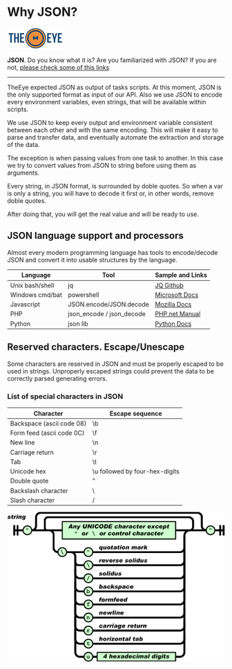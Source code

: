 
# Why JSON?

[![theeye.io](../images/logo-theeye-theOeye-logo2.png)](https://theeye.io/en/index.html)

**JSON**. Do you know what it is? Are you familiarized with JSON? If you are not, <a target="_blank" href="https://www.google.com/search?q=json">please check some of this links</a>

******

TheEye expected JSON as output of tasks scripts. At this moment, JSON is the only supported format as input of our API.
Also we use JSON to encode every environment variables, even strings, that will be available within scripts.

We use JSON to keep every output and environment variable consistent between each other and with the same encoding.
This will make it easy to parse and transfer data, and eventually automate the extraction and storage of the data.

The exception is when passing values from one task to another. In this case we try to convert values from JSON to string before using them as arguments.

Every string, in JSON format, is surrounded by doble quotes.
So when a var is only a string, you will have to decode it first or, in other words, remove doble quotes.

After doing that, you will get the real value and will be ready to use.

## JSON language support and processors

Almost every modern programming language has tools to encode/decode JSON and convert it into usable structures by the language.

 | Language        | Tool                      | Sample and Links |
 | -----           | ----                      | ---- |
 | Unix bash/shell | jq                        | <a target="_blank" href="https://stedolan.github.io/jq/">JQ Github</a> |
 | Windows cmd/bat | powershell                | <a target="_blank" href="https://docs.microsoft.com/en-us/powershell/module/microsoft.powershell.utility/convertfrom-json?view=powershell-6">Microsoft Docs</a> |
 | Javascript      | JSON.encode/JSON.decode   | <a target="_blank" href="https://developer.mozilla.org/en-US/docs/Web/JavaScript/Reference/Global_Objects/JSON">Mozilla Docs</a> |
 | PHP             | json_encode / json_decode | <a target="_blank" href="https://www.php.net/manual/en/ref.json.php">PHP.net Manual</a> |
 | Python          | json lib                  | <a target="_blank" href="https://docs.python.org/3/library/json.html">Python Docs</a> |

## Reserved characters. Escape/Unescape

Some characters are reserved in JSON and must be properly escaped to be used in strings.
Unproperly escaped strings could prevent the data to be correctly parsed generating errors.

### List of special characters in JSON

| Character                 | Escape sequence                | 
| -----                     | -----                          | 
| Backspace (ascii code 08) | \b                             | 
| Form feed (ascii code 0C) | \f                             | 
| New line                  | \n                             | 
| Carriage return           | \r                             | 
| Tab                       | \t                             | 
| Unicode hex               | \u followed by four-hex-digits | 
| Double quote              | \"                             | 
| Backslash character       | \\                             | 
| Slash character           | \/                             | 

![JSON](../images/SHLOB.gif)
